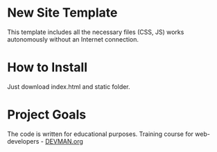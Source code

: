 # New Site Template

This template includes all the necessary files (CSS, JS) works autonomously without an Internet connection.

# How to Install

Just download index.html and static folder.

# Project Goals

The code is written for educational purposes. Training course for web-developers - [DEVMAN.org](https://devman.org)
